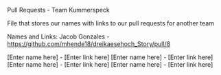 Pull Requests - Team Kummerspeck

File that stores our names with links to our pull requests for another team

Names and Links:
Jacob Gonzales - https://github.com/mhende18/dreikaesehoch_Story/pull/8

[Enter name here] - [Enter link here]
[Enter name here] - [Enter link here]
[Enter name here] - [Enter link here]
[Enter name here] - [Enter link here]
